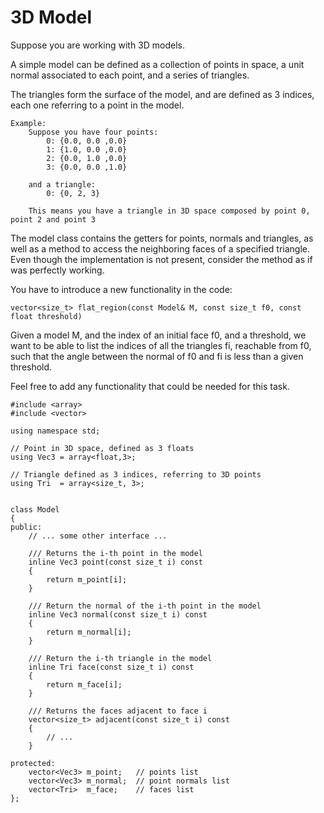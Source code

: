 # 3D Model

Suppose you are working with 3D models.

A simple model can be defined as a collection of points in space, a unit normal associated to each point, and a series of triangles.

The triangles form the surface of the model, and are defined as 3 indices, each one referring to a point in the model.

```
Example:
    Suppose you have four points:
        0: {0.0, 0.0 ,0.0}
        1: {1.0, 0.0 ,0.0}
        2: {0.0, 1.0 ,0.0}
        3: {0.0, 0.0 ,1.0}

    and a triangle:
        0: {0, 2, 3}

    This means you have a triangle in 3D space composed by point 0, point 2 and point 3
```

The model class contains the getters for points, normals and triangles, as well as a method to access the neighboring faces of a specified triangle.
Even though the implementation is not present, consider the method as if was perfectly working.

You have to introduce a new functionality in the code:

    vector<size_t> flat_region(const Model& M, const size_t f0, const float threshold)

Given a model M, and the index of an initial face f0, and a threshold, we want to be able to list the indices of all the triangles fi, reachable from f0, such that the angle between the normal of f0 and fi is less than a given threshold.

Feel free to add any functionality that could be needed for this task.


```
#include <array>
#include <vector>

using namespace std;

// Point in 3D space, defined as 3 floats
using Vec3 = array<float,3>;

// Triangle defined as 3 indices, referring to 3D points
using Tri  = array<size_t, 3>;


class Model
{
public:
    // ... some other interface ...

    /// Returns the i-th point in the model
    inline Vec3 point(const size_t i) const
    {
        return m_point[i];
    }

    /// Return the normal of the i-th point in the model
    inline Vec3 normal(const size_t i) const
    {
        return m_normal[i];
    }

    /// Return the i-th triangle in the model
    inline Tri face(const size_t i) const
    {
        return m_face[i];
    }

    /// Returns the faces adjacent to face i
    vector<size_t> adjacent(const size_t i) const
    {
        // ...
    }

protected:
    vector<Vec3> m_point;   // points list
    vector<Vec3> m_normal;  // point normals list
    vector<Tri>  m_face;    // faces list
};
```
